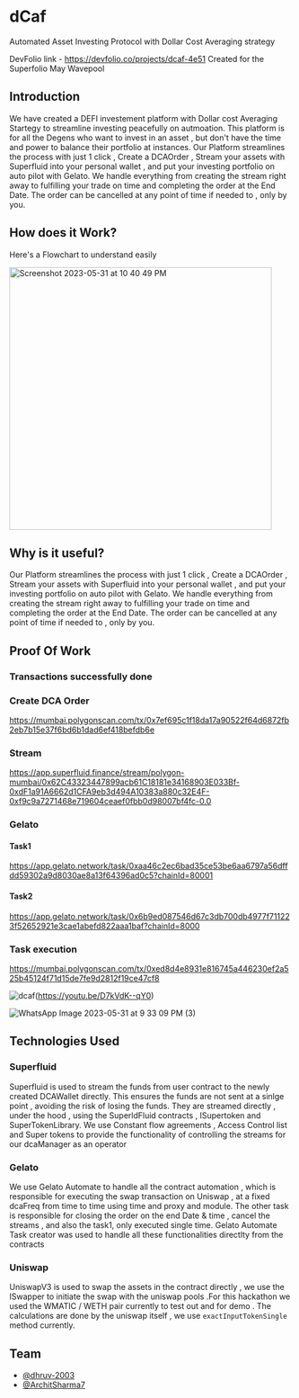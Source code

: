 # dCaf
Automated Asset Investing Protocol with Dollar Cost Averaging strategy

DevFolio link -  https://devfolio.co/projects/dcaf-4e51
Created for the Superfolio May Wavepool 

## Introduction
We have created a DEFI investement platform with Dollar cost Averaging Startegy to streamline investing peacefully on autmoation. This platform is for all the Degens who want to invest in an asset , but don't have the time and power to balance their portfolio at instances.
Our Platform streamlines the process with just 1 click , Create a DCAOrder , Stream your assets with Superfluid into your personal wallet , and put your investing portfolio on auto pilot with Gelato. We handle everything from creating the stream right away to fulfilling your trade on time and completing the order at the End Date. The order can be cancelled at any point of time if needed to , only by you.

## How does it Work?

Here's a Flowchart to understand easily

<img width="467" alt="Screenshot 2023-05-31 at 10 40 49 PM" src="https://github.com/Dhruv-2003/dCaf/assets/90101251/38b8809f-5a9d-4353-b5fa-0881dfd14443">

## Why is it useful?

Our Platform streamlines the process with just 1 click , Create a DCAOrder , Stream your assets with Superfluid into your personal wallet , and put your investing portfolio on auto pilot with Gelato. We handle everything from creating the stream right away to fulfilling your trade on time and completing the order at the End Date. The order can be cancelled at any point of time if needed to , only by you.

## Proof Of Work

### Transactions successfully done
### Create DCA Order
https://mumbai.polygonscan.com/tx/0x7ef695c1f18da17a90522f64d6872fb2eb7b15e37f6bd6b1dad6ef418befdb6e

### Stream
https://app.superfluid.finance/stream/polygon-mumbai/0x62C43323447899acb61C18181e34168903E033Bf-0xdF1a91A6662d1CFA9eb3d494A10383a880c32E4F-0xf9c9a7271468e719604ceaef0fbb0d98007bf4fc-0.0

### Gelato

#### Task1
https://app.gelato.network/task/0xaa46c2ec6bad35ce53be6aa6797a56dffdd59302a9d8030ae8a13f64396ad0c5?chainId=80001

#### Task2
https://app.gelato.network/task/0x6b9ed087546d67c3db700db4977f711223f52652921e3cae1abefd822aaa1baf?chainId=8000

### Task execution
https://mumbai.polygonscan.com/tx/0xed8d4e8931e816745a446230ef2a525b45124f71d15de7fe9d2812f19ce47cf8


![dcaf]()(https://youtu.be/D7kVdK--qY0)

![WhatsApp Image 2023-05-31 at 9 33 09 PM (3)](https://github.com/Dhruv-2003/dCaf/assets/90101251/4af05f35-ed2e-4772-92d8-5cecb4b17060)

## Technologies Used

### Superfluid

Superfluid is used to stream the funds from user contract to the newly created DCAWallet directly. This ensures the funds are not sent at a sinlge point , avoiding the risk of losing the funds. They are streamed directly , under the hood , using the SuperldFluid contracts , ISupertoken and SuperTokenLibrary. We use Constant flow agreements , Access Control list and Super tokens to provide the functionality of controlling the streams for our dcaManager as an operator

### Gelato

We use Gelato Automate to handle all the contract automation , which is responsible for executing the swap transaction on Uniswap , at a fixed dcaFreq from time to time using time and proxy and module. The other task is responsible for closing the order on the end Date & time  , cancel the streams , and also the task1, only executed single time. Gelato Automate Task creator was used to handle all these functionalities directlty from the contracts

### Uniswap
UniswapV3 is used to swap the assets in the contract directly , we use the ISwapper to initiate the swap with the uniswap pools .For this hackathon we used the WMATIC / WETH pair currently to test out and for demo . The calculations are done by the uniswap itself , we use `exactInputTokenSingle` method currently.


## Team 

- [@dhruv-2003](https://github.com/Dhruv-2003)
- [@ArchitSharma7](https://github.com/Architsharma7)
